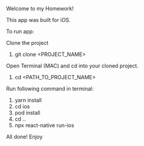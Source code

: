 Welcome to my Homework!

This app was built for iOS.

To run app:

Clone the project

  1. git clone <PROJECT_NAME>

Open Terminal (MAC) and cd into your cloned project.
  
  1. cd <PATH_TO_PROJECT_NAME>

Run following command in terminal:

  1. yarn install
  2. cd ios
  3. pod install
  4. cd ..
  5. npx react-native run-ios

All done! Enjoy
